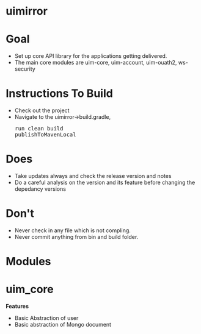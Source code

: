 **uimirror**
========

**Goal**
=============
- Set up core API library for the applications getting delivered.
- The main core modules are uim-core, uim-account, uim-ouath2, ws-security
  
**Instructions To Build**
=============================
- Check out the project
- Navigate to the uimirror->build.gradle, <pre>run clean build publishToMavenLocal</pre>
  					
  					
**Does**
======
- Take updates always and check the release version and notes
- Do a careful analysis on the version and its feature before changing the depedancy versions

**Don't**
=======
- Never check in any file which is not compling.
- Never commit anything from bin and build folder.

**Modules**
=====
**uim_core**
======
**Features**
- Basic Abstraction of user
- Basic abstraction of Mongo document


